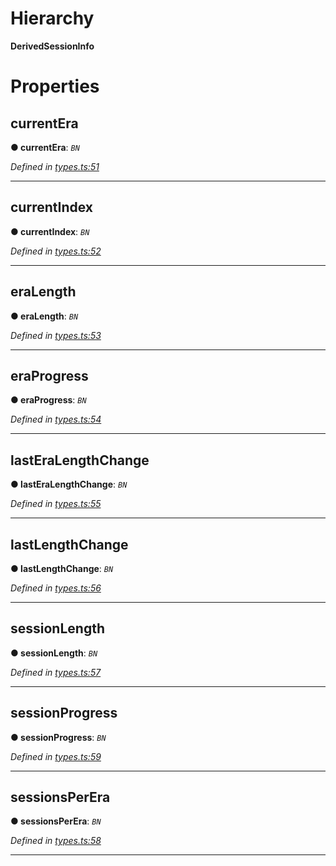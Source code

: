 

# Hierarchy

**DerivedSessionInfo**

# Properties

<a id="currentera"></a>

##  currentEra

**● currentEra**: *`BN`*

*Defined in [types.ts:51](https://github.com/polkadot-js/api/blob/6f3c8f7/packages/api-derive/src/types.ts#L51)*

___
<a id="currentindex"></a>

##  currentIndex

**● currentIndex**: *`BN`*

*Defined in [types.ts:52](https://github.com/polkadot-js/api/blob/6f3c8f7/packages/api-derive/src/types.ts#L52)*

___
<a id="eralength"></a>

##  eraLength

**● eraLength**: *`BN`*

*Defined in [types.ts:53](https://github.com/polkadot-js/api/blob/6f3c8f7/packages/api-derive/src/types.ts#L53)*

___
<a id="eraprogress"></a>

##  eraProgress

**● eraProgress**: *`BN`*

*Defined in [types.ts:54](https://github.com/polkadot-js/api/blob/6f3c8f7/packages/api-derive/src/types.ts#L54)*

___
<a id="lasteralengthchange"></a>

##  lastEraLengthChange

**● lastEraLengthChange**: *`BN`*

*Defined in [types.ts:55](https://github.com/polkadot-js/api/blob/6f3c8f7/packages/api-derive/src/types.ts#L55)*

___
<a id="lastlengthchange"></a>

##  lastLengthChange

**● lastLengthChange**: *`BN`*

*Defined in [types.ts:56](https://github.com/polkadot-js/api/blob/6f3c8f7/packages/api-derive/src/types.ts#L56)*

___
<a id="sessionlength"></a>

##  sessionLength

**● sessionLength**: *`BN`*

*Defined in [types.ts:57](https://github.com/polkadot-js/api/blob/6f3c8f7/packages/api-derive/src/types.ts#L57)*

___
<a id="sessionprogress"></a>

##  sessionProgress

**● sessionProgress**: *`BN`*

*Defined in [types.ts:59](https://github.com/polkadot-js/api/blob/6f3c8f7/packages/api-derive/src/types.ts#L59)*

___
<a id="sessionsperera"></a>

##  sessionsPerEra

**● sessionsPerEra**: *`BN`*

*Defined in [types.ts:58](https://github.com/polkadot-js/api/blob/6f3c8f7/packages/api-derive/src/types.ts#L58)*

___

